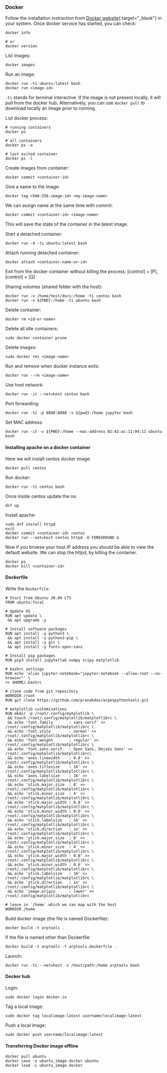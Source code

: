 ### Docker

Follow the installation instruction from [Docker website](https://docs.docker.com/engine/install/){:target="_blank"} in your system. Once docker service has started, you can check:
```
docker info

# or
docker version
```

List images:
```
docker images
```

Run an image:
```
docker run -ti ubuntu:latest bash
docker run <image-id>
```
`-ti` stands for terminal interactive. If the image is not present locally, it will pull from the docker hub. Alternatively, you can use `docker pull` to download locally an image prior to running. 

List docker process:
```
# running containers
docker ps

# all containers 
docker ps -a 

# last exited container 
docker ps -l
```

Create images from container:
```
docker commit <container-id>
```

Give a name to the image: 
```
docker tag <SHA-256-image-id> <my-image-name>
```

We can assign name at the same time with commit:
```
docker commit <container-id> <image-name>
```
This will save the state of the container in the latest image. 

Start a detached container:
```
docker run -d -ti ubuntu:latest bash
```

Attach running detached container:
```
docker attach <container-name-or-id>
```

Exit from the docker container without killing the process: [control] + [P], [control] + [Q]

Sharing volumes (shared folder with the host):
```
docker run -v /home/host/docs:/home -ti centos bash
docker run -v ${PWD}:/home -ti ubuntu bash
```

Delete container:
```
docker rm <id-or-name>
```

Delete all idle containers: 
```
sudo docker container prune
```

Delete images:
```
sudo docker rmi <image-name>
```

Run and remove when docker instance exits:
```
docker run --rm <image-name>
```

Use host network:
```
docker run -it --net=host centos bash
```

Port forwarding: 
```
docker run -ti -p 8888:8888 -v ${pwd}:/home jupyter bash
```

Set MAC address:
```
docker run -it -v ${PWD}:/home --mac-address 02:42:ac:11:0d:11 ubuntu bash
```

#### Installing apache on a docker container 

Here we will install centos docker image: 
```
docker pull centos 
``` 

Run docker:
```
docker run -ti centos bash
```

Once inside centos update the os:
```
dnf up
```

Install apache:
```
sudo dnf install httpd
exit 
docker commit <container-id> centos
docker run --net=host centos httpd -D FOREGROUND &
```
Now if you browse your host IP address you should be able to view the default website. We can stop the httpd, by killing the container.
``` 
docker ps
docker kill <container-id>
``` 

#### Dockerfile 
Write the `Dockerfile`: 
```
# Start from Ubuntu 20.04 LTS
FROM ubuntu:focal

# Update OS
RUN apt update \
 && apt upgrade -y

# Install software packages 
RUN apt install -y python3 \
 && apt install -y python3-pip \
 && apt install -y git \
 && apt install -y fonts-open-sans

# Install pip packages 
RUN pip3 install jupyterlab numpy scipy matplotlib

# bashrc settings
RUN echo 'alias jupyter-notebook="jupyter-notebook --allow-root --no-browser"' \
>> $HOME/.bashrc

# clone code from git repository
WORKDIR /root
RUN git clone https://github.com/pranabdas/arpespythontools.git

# matplotlib customizations
RUN mkdir -p /root/.config/matplotlib \
 && touch /root/.config/matplotlib/matplotlibrc \
 && echo 'font.family       : sans-serif' >> /root/.config/matplotlib/matplotlibrc \
 && echo 'font.style        : normal' >> /root/.config/matplotlib/matplotlibrc \
 && echo 'font.weight       : regular' >> /root/.config/matplotlib/matplotlibrc \
 && echo 'font.sans-serif   : Open Sans, DejaVu Sans' >> /root/.config/matplotlib/matplotlibrc\
 && echo 'axes.linewidth    : 0.8' >> /root/.config/matplotlib/matplotlibrc \
 && echo 'axes.titlesize    : 16' >> /root/.config/matplotlib/matplotlibrc \
 && echo 'axes.labelsize    : 16' >> /root/.config/matplotlib/matplotlibrc \
 && echo 'xtick.major.size  : 8' >> /root/.config/matplotlib/matplotlibrc \
 && echo 'xtick.minor.size  : 4' >> /root/.config/matplotlib/matplotlibrc \
 && echo 'xtick.major.width : 0.8' >> /root/.config/matplotlib/matplotlibrc \
 && echo 'xtick.minor.width : 0.6' >> /root/.config/matplotlib/matplotlibrc \
 && echo 'xtick.labelsize   : 16' >> /root/.config/matplotlib/matplotlibrc \
 && echo 'xtick.direction   : in' >> /root/.config/matplotlib/matplotlibrc \
 && echo 'ytick.major.size  : 8' >> /root/.config/matplotlib/matplotlibrc \
 && echo 'ytick.minor.size  : 4' >> /root/.config/matplotlib/matplotlibrc \
 && echo 'ytick.major.width : 0.8' >> /root/.config/matplotlib/matplotlibrc \
 && echo 'ytick.minor.width : 0.6' >> /root/.config/matplotlib/matplotlibrc \
 && echo 'ytick.labelsize   : 16' >> /root/.config/matplotlib/matplotlibrc \
 && echo 'ytick.direction   : in' >> /root/.config/matplotlib/matplotlibrc \
 && echo 'image.origin      : lower' >> /root/.config/matplotlib/matplotlibrc

# leave in `/home` which we can map with the host
WORKDIR /home
```

Build docker image (the file is named Dockerfile): 
```
docker build -t arptools .
```

If the file is named other than Dockerfile: 
```
docker build -t arptools -f arptools.dockerfile .
```

Launch: 
```
docker run -ti --net=host -v /host/path:/home arptools bash
```

#### Docker hub

Login: 
```
sudo docker login docker.io
```

Tag a local image: 
```
sudo docker tag localimage:latest username/localimage:latest
```

Push a local image: 
```
sudo docker push username/localimage:latest
```

#### Transferring Docker image offline
```
docker pull ubuntu
docker save -o ubuntu_image.docker ubuntu
docker load -i ubuntu_image.docker
```
